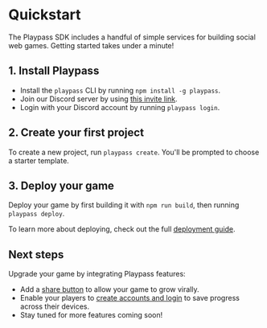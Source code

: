 # Quickstart

The Playpass SDK includes a handful of simple services for building social web games. Getting
started takes under a minute!

## 1. Install Playpass

- Install the `playpass` CLI by running `npm install -g playpass`.
- Join our Discord server by using [this invite link](https://discord.gg/M8DMeVyyAj).
- Login with your Discord account by running `playpass login`.

## 2. Create your first project

To create a new project, run `playpass create`. You'll be prompted to choose a starter template.

## 3. Deploy your game

Deploy your game by first building it with `npm run build`, then running `playpass deploy`.

To learn more about deploying, check out the full [deployment guide](/deploy).

## Next steps

Upgrade your game by integrating Playpass features:

- Add a [share button](/share) to allow your game to grow virally.
- Enable your players to [create accounts and login](/account) to save progress across their devices.
- Stay tuned for more features coming soon!
<!-- - Earn money by [collecting payments](/payments) from players. -->
